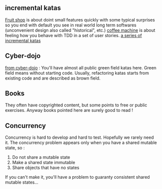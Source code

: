 
## incremental katas
[Fruit shop](http://fr.slideshare.net/brunoboucard/fruit-shop-techdays-2015) is about doint small features quickly with some typical surprises so you end with default you see in real world long term softwares (unconvenient design also called "historical", etc.)
[coffee machine](http://simcap.github.io/coffeemachine/index.html) is about feeling how you behave with TDD in a set of user stories.
[a series of incremental katas](https://github.com/Gianfrancoalongi/incremental_katas)

## Cyber-dojo
[from cyber-dojo](http://cyber-dojo.org/) :
You'll have almost all public green field katas here.
Green field means without starting code.
Usually, refactoring katas starts from existing code and are described as brown field.

## Books
They often have copyrighted content, but some points to free or public exercises.
Anyway books pointed here are surely good to read !

## Concurrency
Concurrency is hard to develop and hard to test.
Hopefully we rarely need it.
The concurrency problem appears only when you have a shared mutable state, so :

1. Do not share a mutable state
2. Make a shared state immutable
3. Share objects that have no states

If you can't make it, you'll have a problem to guaranty consistent shared mutable states...

